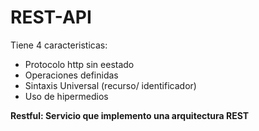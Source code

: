 # REST-API

Tiene 4 caracteristicas: 
- Protocolo http sin eestado
- Operaciones definidas
- Sintaxis Universal (recurso/ identificador)
- Uso de hipermedios

__Restful: Servicio que implemento una arquitectura REST__